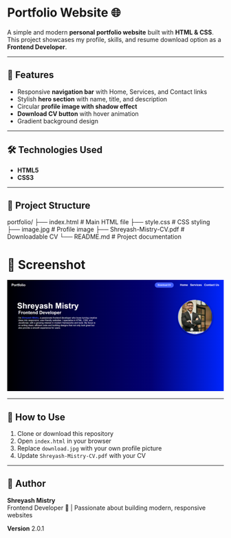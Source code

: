 # Portfolio Website 🌐

A simple and modern **personal portfolio website** built with **HTML & CSS**.  
This project showcases my profile, skills, and resume download option as a **Frontend Developer**.

---

## 🚀 Features
- Responsive **navigation bar** with Home, Services, and Contact links  
- Stylish **hero section** with name, title, and description  
- Circular **profile image with shadow effect**  
- **Download CV button** with hover animation  
- Gradient background design  

---

## 🛠️ Technologies Used
- **HTML5**  
- **CSS3**  

---

## 📂 Project Structure
portfolio/
├── index.html # Main HTML file
├── style.css # CSS styling
├── image.jpg # Profile image
├── Shreyash-Mistry-CV.pdf # Downloadable CV
└── README.md # Project documentation

# 📸 Screenshot
![Portfolio Screenshot](screenshot.png)

---

## 📄 How to Use
1. Clone or download this repository  
2. Open `index.html` in your browser  
3. Replace `download.jpg` with your own profile picture  
4. Update `Shreyash-Mistry-CV.pdf` with your CV  

---

## 👤 Author
**Shreyash Mistry**  
Frontend Developer 🚀 | Passionate about building modern, responsive websites  

**Version**
2.0.1